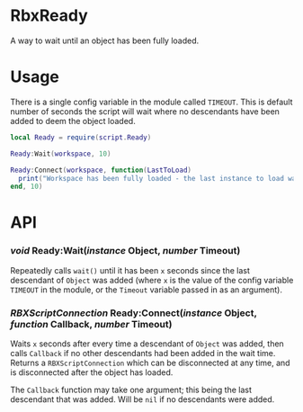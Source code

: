 # RbxReady
A way to wait until an object has been fully loaded.

# Usage
There is a single config variable in the module called `TIMEOUT`. This is default number of seconds the script will wait where no descendants have been added to deem the object loaded.

```lua
local Ready = require(script.Ready)

Ready:Wait(workspace, 10)

Ready:Connect(workspace, function(LastToLoad)
  print("Workspace has been fully loaded - the last instance to load was " ..LastToLoad)
end, 10)
```

# API
### *void* Ready:Wait(*instance* Object, *number* Timeout)

Repeatedly calls `wait()` until it has been `x` seconds since the last descendant of `Object` was added (where `x` is the value of the config variable `TIMEOUT` in the module, or the `Timeout` variable passed in as an argument).

### *RBXScriptConnection* Ready:Connect(*instance* Object, *function* Callback, *number* Timeout)

Waits `x` seconds after every time a descendant of `Object` was added, then calls `Callback` if no other descendants had been added in the wait time. Returns a `RBXScriptConnection` which can be disconnected at any time, and is disconnected after the object has loaded.

The `Callback` function may take one argument; this being the last descendant that was added. Will be `nil` if no descendants were added.
